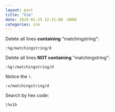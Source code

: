 ```yaml
---
layout: post
title: "Vim"
date: 2019-01-25 12:21:00 -0800
categories: vim
---
```


Delete all lines **containing** "matchingstring":

    :%g/matchingstring/d

Delete all lines **NOT containing** "matchingstring":

    :%g!/matchingstring/d

Notice the `!`.

    :v/matchingstring/d

Search by hex code:

    \%x1b

